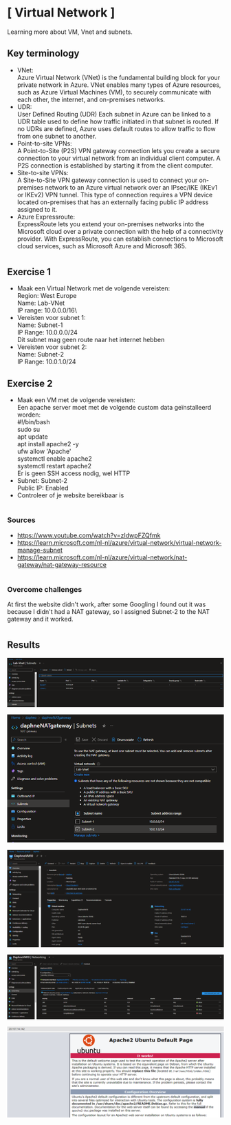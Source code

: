 # [ Virtual Network ]
Learning more about VM, Vnet and subnets.

## Key terminology
- VNet:\
Azure Virtual Network (VNet) is the fundamental building block for your private network in Azure. VNet enables many types of Azure resources, such as Azure Virtual Machines (VM), to securely communicate with each other, the internet, and on-premises networks.
- UDR:\
User Defined Routing (UDR)
Each subnet in Azure can be linked to a UDR table used to define how traffic initiated in that subnet is routed. If no UDRs are defined, Azure uses default routes to allow traffic to flow from one subnet to another.
- Point-to-site VPNs:\
A Point-to-Site (P2S) VPN gateway connection lets you create a secure connection to your virtual network from an individual client computer. A P2S connection is established by starting it from the client computer.
- Site-to-site VPNs:\
A Site-to-Site VPN gateway connection is used to connect your on-premises network to an Azure virtual network over an IPsec/IKE (IKEv1 or IKEv2) VPN tunnel. This type of connection requires a VPN device located on-premises that has an externally facing public IP address assigned to it.
- Azure Expressroute:\
ExpressRoute lets you extend your on-premises networks into the Microsoft cloud over a private connection with the help of a connectivity provider. With ExpressRoute, you can establish connections to Microsoft cloud services, such as Microsoft Azure and Microsoft 365.

#
## Exercise 1
- Maak een Virtual Network met de volgende vereisten:\
Region: West Europe\
Name: Lab-VNet\
IP range: 10.0.0.0/16\
- Vereisten voor subnet 1:\
Name: Subnet-1\
IP Range: 10.0.0.0/24\
Dit subnet mag geen route naar het internet hebben
- Vereisten voor subnet 2:\
Name: Subnet-2\
IP Range: 10.0.1.0/24

## Exercise 2
- Maak een VM met de volgende vereisten:\
Een apache server moet met de volgende custom data geïnstalleerd worden:\
#!/bin/bash\
sudo su\
apt update\
apt install apache2 -y\
ufw allow 'Apache'\
systemctl enable apache2\
systemctl restart apache2\
Er is geen SSH access nodig, wel HTTP
- Subnet: Subnet-2\
Public IP: Enabled
- Controleer of je website bereikbaar is


#
### Sources
- https://www.youtube.com/watch?v=zIdwpFZQfmk
- https://learn.microsoft.com/nl-nl/azure/virtual-network/virtual-network-manage-subnet
- https://learn.microsoft.com/nl-nl/azure/virtual-network/nat-gateway/nat-gateway-resource


#
### Overcome challenges
At first the website didn't work, after some Googling I found out it was because I didn't had a NAT gateway, so I assigned Subnet-2 to the NAT gateway and it worked.
#

## Results 

![](./../../../00_includes/AZURE10_screenshot_subnets.png)

![](./../../../00_includes/AZURE10_screenshot_NATgateway.png)

![](./../../../00_includes/AZURE10_screenshot_VM.png)

![](./../../../00_includes/AZURE10_screenshot_VM_HTTP.png)

![](./../../../00_includes/AZURE10_screenshot_it_works.png)